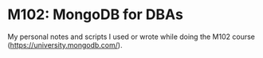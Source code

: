 M102: MongoDB for DBAs
======================

My personal notes and scripts I used or wrote while doing the M102 course (https://university.mongodb.com/).

